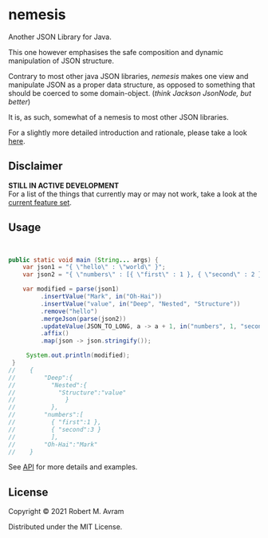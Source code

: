 # nemesis

Another JSON Library for Java.

This one however emphasises the safe composition and dynamic manipulation of JSON structure.  

Contrary to most other java JSON libraries, _nemesis_ makes one view and manipulate JSON as a proper data structure, as opposed to something
that should be coerced to some domain-object. (_think Jackson JsonNode, but better_)

It is, as such, somewhat of a nemesis to most other JSON libraries.  

For a slightly more detailed introduction and rationale, please take a look [here](docs/intro.md). 

## Disclaimer
**STILL IN ACTIVE DEVELOPMENT**  
For a list of the things that currently may or may not work, take a look at the [current feature set](./docs/featureset.md).


## Usage

```java


public static void main (String... args) {
    var json1 = "{ \"hello\" : \"world\" }";
    var json2 = "{ \"numbers\" : [{ \"first\" : 1 }, { \"second\" : 2 }] }";

    var modified = parse(json1)
         .insertValue("Mark", in("Oh-Hai"))
         .insertValue("value", in("Deep", "Nested", "Structure"))
         .remove("hello")
         .mergeJson(parse(json2))
         .updateValue(JSON_TO_LONG, a -> a + 1, in("numbers", 1, "second"))
         .affix()
         .map(json -> json.stringify());

     System.out.println(modified);
 }
//    {
//        "Deep":{
//          "Nested":{
//            "Structure":"value"
//              }
//          },
//        "numbers":[
//          { "first":1 },
//          { "second":3 }
//          ],
//        "Oh-Hai":"Mark"
//    }
```
See [API](./docs/api.md) for more details and examples.
## License

Copyright © 2021 Robert M. Avram

Distributed under the MIT License.